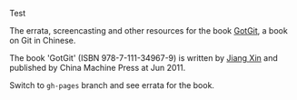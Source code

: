 Test

The errata, screencasting and other resources for the book [GotGit](http://gotgit.github.com/gotgit/),
a book on Git in Chinese.

The book 'GotGit' (ISBN 978-7-111-34967-9) is written by [Jiang Xin](http://weibo.com/gotgit/)
and published by China Machine Press at Jun 2011.  

Switch to ``gh-pages`` branch and see errata for the book.
